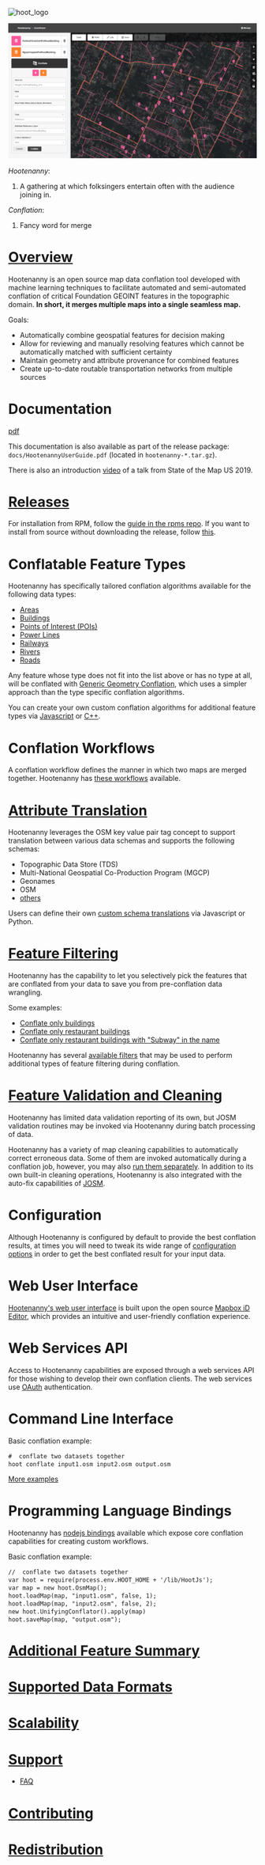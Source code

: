 ![hoot_logo](https://github.com/ngageoint/hootenanny-ui/blob/develop/dist/img/logo/hoot_logo_dark.png)

![](https://github.com/ngageoint/hootenanny/blob/master/docs/user/images/id/hoot_conflation_new.png)

_Hootenanny_: 

1. A gathering at which folksingers entertain often with the audience joining in.

_Conflation_: 

1. Fancy word for merge

# [Overview](https://github.com/ngageoint/hootenanny/blob/master/docs/overview/Introduction.asciidoc)

Hootenanny is an open source map data conflation tool developed with machine learning techniques to facilitate automated and semi-automated conflation of critical Foundation GEOINT features in the topographic domain. **In short, it merges multiple maps into a single seamless map.**

Goals:

* Automatically combine geospatial features for decision making
* Allow for reviewing and manually resolving features which cannot be automatically matched with sufficient certainty
* Maintain geometry and attribute provenance for combined features
* Create up-to-date routable transportation networks from multiple sources

# Documentation

[pdf](https://github.com/ngageoint/hootenanny/releases/download/v0.2.78/HootenannyUserGuide.pdf)

This documentation is also available as part of the release package: `docs/HootenannyUserGuide.pdf` (located in `hootenanny-*.tar.gz`).

There is also an introduction [video](https://www.youtube.com/watch?v=LeaTLxVCFmc) of a talk from State of the Map US 2019.

# [Releases](https://github.com/ngageoint/hootenanny/releases)

For installation from RPM, follow the [guide in the rpms repo](https://github.com/ngageoint/hootenanny-rpms/blob/master/docs/install.md). If you want to install from source without downloading the release, follow [this](https://github.com/ngageoint/hootenanny/blob/master/docs/install/Vagrant.asciidoc).

# Conflatable Feature Types

Hootenanny has specifically tailored conflation algorithms available for the following data types:
* [Areas](https://github.com/ngageoint/hootenanny/blob/master/docs/user/SupportedFeatureTypes.asciidoc#areas)
* [Buildings](https://github.com/ngageoint/hootenanny/blob/master/docs/user/SupportedFeatureTypes.asciidoc#buildings)
* [Points of Interest (POIs)](https://github.com/ngageoint/hootenanny/blob/master/docs/user/SupportedFeatureTypes.asciidoc#pois)
* [Power Lines](https://github.com/ngageoint/hootenanny/blob/master/docs/user/SupportedFeatureTypes.asciidoc#power-lines)
* [Railways](https://github.com/ngageoint/hootenanny/blob/master/docs/user/SupportedFeatureTypes.asciidoc#railways)
* [Rivers](https://github.com/ngageoint/hootenanny/blob/master/docs/user/SupportedFeatureTypes.asciidoc#rivers)
* [Roads](https://github.com/ngageoint/hootenanny/blob/master/docs/user/SupportedFeatureTypes.asciidoc#roads)

Any feature whose type does not fit into the list above or has no type at all, will be conflated with 
[Generic Geometry Conflation](https://github.com/ngageoint/hootenanny/blob/master/docs/user/SupportedFeatureTypes.asciidoc#generic-geometry-features), which uses a simpler approach than the type specific conflation algorithms.

You can create your own custom conflation algorithms for additional feature types via [Javascript](https://github.com/ngageoint/hootenanny/blob/master/docs/JavascriptOverview.asciidoc) or [C++](https://github.com/ngageoint/hootenanny/blob/master/hoot-core/src/main/cpp/hoot/core/conflate/matching/MatchCreator.h). 

# Conflation Workflows

A conflation workflow defines the manner in which two maps are merged together. Hootenanny has [these workflows](https://github.com/ngageoint/hootenanny/blob/master/docs/user/ConflationSteps.asciidoc#select-a-conflation-workflow) available.
  
# [Attribute Translation](https://github.com/ngageoint/hootenanny/blob/master/docs/user/Translation.asciidoc)

Hootenanny leverages the OSM key value pair tag concept to support translation between various data schemas and supports the following schemas: 
* Topographic Data Store (TDS) 
* Multi-National Geospatial Co-Production Program (MGCP)
* Geonames
* OSM 
* [others](https://github.com/ngageoint/hootenanny/blob/master/translations)

Users can define their own [custom schema translations](https://github.com/ngageoint/hootenanny/blob/master/docs/user/Hootenanny-id.asciidoc#translations) via Javascript or Python.

# [Feature Filtering](https://github.com/ngageoint/hootenanny/blob/master/docs/user/FeatureFiltering.asciidoc)

Hootenanny has the capability to let you selectively pick the features that are conflated from your data to save you from pre-conflation data wrangling. 

Some examples:
* [Conflate only buildings](https://github.com/ngageoint/hootenanny/blob/master/docs/user/CommandLineExamples.asciidoc#conflate-only-buildings)
* [Conflate only restaurant buildings](https://github.com/ngageoint/hootenanny/blob/master/docs/user/CommandLineExamples.asciidoc#conflate-only-restaurant-buildings)
* [Conflate only restaurant buildings with "Subway" in the name](https://github.com/ngageoint/hootenanny/blob/master/docs/user/CommandLineExamples.asciidoc#conflate-only-restaurant-buildings-with-subway-in-the-name)

Hootenanny has several [available filters](https://github.com/ngageoint/hootenanny/blob/master/docs/user/CommandLineExamples.asciidoc#list-all-entities-that-can-operate-on-data) that may be used to perform additional types of feature filtering during conflation.

# [Feature Validation and Cleaning](https://github.com/ngageoint/hootenanny/blob/master/docs/user/FeatureValidationAndCleaning.asciidoc)

Hootenanny has limited data validation reporting of its own, but JOSM validation routines may be invoked via Hootenanny during batch processing of data.

Hootenanny has a variety of map cleaning capabilities to automatically correct erroneous data. Some of them are invoked automatically during a conflation job, however, you may also [run them separately](https://github.com/ngageoint/hootenanny/blob/master/docs/commands/clean.asciidoc). In addition to its own built-in cleaning operations, Hootenanny is also integrated with the auto-fix capabilities of [JOSM](https://josm.openstreetmap.de/). 

# Configuration

Although Hootenanny is configured by default to provide the best conflation results, at times you will need to tweak its wide range of [configuration options](https://github.com/ngageoint/hootenanny/blob/master/conf/core/ConfigOptions.asciidoc) in order to get the best conflated result for your input data.

# Web User Interface

[Hootenanny's web user interface](https://github.com/ngageoint/hootenanny/blob/master/docs/user/Hootenanny-id.asciidoc) is built upon the open source 
[Mapbox iD Editor](https://github.com/openstreetmap/iD), which provides an intuitive and user-friendly conflation experience.

# Web Services API

Access to Hootenanny capabilities are exposed through a web services API for those wishing to develop their own conflation clients. The web services use [OAuth](https://github.com/ngageoint/hootenanny/blob/master/developer/HootenannySecurity.asciidoc) authentication.

# Command Line Interface

Basic conflation example:

```
#  conflate two datasets together
hoot conflate input1.osm input2.osm output.osm
```

[More examples](https://github.com/ngageoint/hootenanny/tree/master/docs/user/CommandLineExamples.asciidoc)

# Programming Language Bindings

Hootenanny has [nodejs bindings](https://github.com/ngageoint/hootenanny/blob/master/docs/JavascriptOverview.asciidoc) available which expose 
core conflation capabilities for creating custom workflows. 

Basic conflation example:

```
//  conflate two datasets together
var hoot = require(process.env.HOOT_HOME + '/lib/HootJs');
var map = new hoot.OsmMap();
hoot.loadMap(map, "input1.osm", false, 1);
hoot.loadMap(map, "input2.osm", false, 2);
new hoot.UnifyingConflator().apply(map)
hoot.saveMap(map, "output.osm");
```

# [Additional Feature Summary](https://github.com/ngageoint/hootenanny/tree/master/docs/user/AdditionalFeatureSummary.asciidoc)

# [Supported Data Formats](https://github.com/ngageoint/hootenanny/tree/master/docs/user/SupportedDataFormats.asciidoc)

# [Scalability](https://github.com/ngageoint/hootenanny/blob/master/docs/user/Scalability.asciidoc)

# [Support](https://github.com/ngageoint/hootenanny/blob/master/docs/user/Support.asciidoc)

* [FAQ](https://github.com/ngageoint/hootenanny/wiki/Frequently-Asked-Questions)

# [Contributing](https://github.com/ngageoint/hootenanny/blob/master/CONTRIBUTING.md)

# [Redistribution](https://github.com/ngageoint/hootenanny/blob/master/docs/Redistribution.md)
